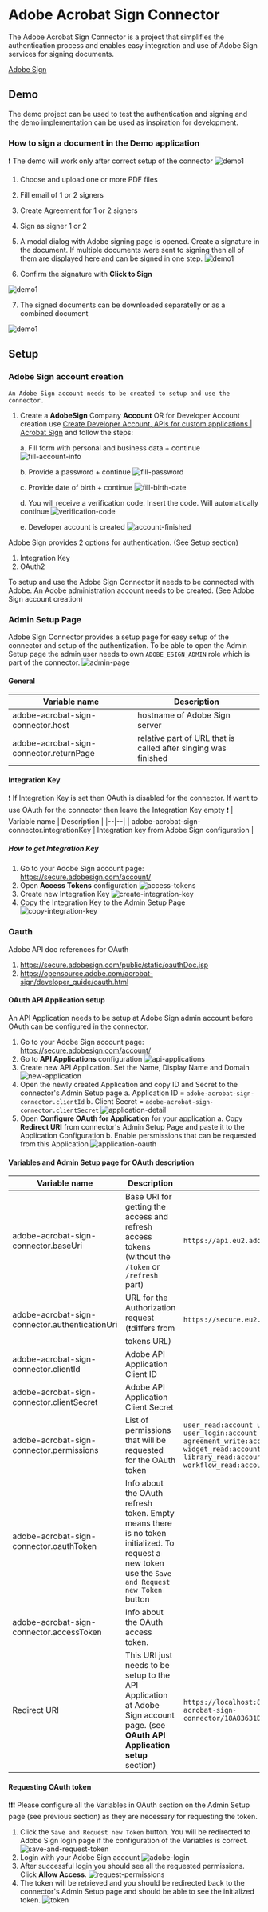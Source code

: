 
# Adobe Acrobat Sign Connector

The Adobe Acrobat Sign Connector is a project that simplifies the authentication process and enables easy integration and use of Adobe Sign services for signing documents.

[Adobe Sign](https://www.adobe.com/sign.html)


## Demo

The demo project can be used to test the authentication and signing and the demo implementation can be used as inspiration for development.

### How to sign a document in the Demo application
:exclamation: The demo will work only after correct setup of the connector
 ![demo1](images/demo1.png)

 1. Choose and upload one or more PDF files
 2. Fill email of 1 or 2 signers
 3. Create Agreement for 1 or 2 signers
 4. Sign as signer 1 or 2
 5. A modal dialog with Adobe signing page is opened. Create a signature in the document. If multiple documents were sent to signing then all of them are displayed here and can be signed in one step.
 ![demo1](images/demo2.png)

 6. Confirm the signature with **Click to Sign**

 ![demo1](images/demo3.png)

 7. The signed documents can be downloaded separatelly or as a combined document

 ![demo1](images/demo4.png)


## Setup

### Adobe Sign account creation

	An Adobe Sign account needs to be created to setup and use the connector.

  1. Create a **AdobeSign** Company **Account** OR for Developer Account creation use [Create Developer Account, APIs for custom applications | Acrobat Sign](https://www.adobe.com/sign/developer-form.html) and follow the steps:

 	 a. Fill form with personal and business data + continue
 	 ![fill-account-info](images/createAccountFillInfo.png)

 	 b. Provide a password + continue
 	 ![fill-password](images/createAccountPassword.png)

 	 c. Provide date of birth + continue
 	 ![fill-birth-date](images/createAccountBirthDate.png)

 	 d. You will receive a verification code. Insert the code. Will automatically continue
 	 ![verification-code](images/createAccountVerificationCode.png)

 	 e. Developer account is created
 	 ![account-finished](images/createAccountFinished.png)


Adobe Sign provides 2 options for authentication. (See Setup section)

 1. Integration Key
 2. OAuth2


To setup and use the Adobe Sign Connector it needs to be connected with Adobe. An Adobe administration account needs to be created. (See Adobe Sign account creation)

### Admin Setup Page
Adobe Sign Connector provides a setup page for easy setup of the connector and setup of the authentization.
To be able to open the Admin Setup page the admin user needs to own `ADOBE_ESIGN_ADMIN` role which is part of the connector.
![admin-page](images/adminPage.png)
#### General
| Variable name | Description |
|--|--|
| adobe-acrobat-sign-connector.host | hostname of Adobe Sign server |
| adobe-acrobat-sign-connector.returnPage | relative part of URL that is called after singing was finished |

#### Integration Key
:exclamation: If Integration Key is set then OAuth is disabled for the connector. If want to use OAuth for the connector then leave the Integration Key empty :exclamation:
| Variable name | Description |
|--|--|
| adobe-acrobat-sign-connector.integrationKey | Integration key from Adobe Sign configuration |

##### How to get Integration Key

 1. Go to your Adobe Sign account page: https://secure.adobesign.com/account/
 2. Open **Access Tokens** configuration
 ![access-tokens](images/integrationKey1.png)
 3. Create new Integration Key
 ![create-integration-key](images/integrationKey2.png)
 4. Copy the Integration Key to the Admin Setup Page
 ![copy-integration-key](images/integrationKey3.png)

### Oauth
Adobe API doc references for OAuth

 1. https://secure.adobesign.com/public/static/oauthDoc.jsp
 2. https://opensource.adobe.com/acrobat-sign/developer_guide/oauth.html

#### OAuth API Application setup
An API Application needs to be setup at Adobe Sign admin account before OAuth can be configured in the connector.
 1. Go to your Adobe Sign account page: https://secure.adobesign.com/account/
 2. Go to **API Applications** configuration
 ![api-applications](images/oauth1.png)
 3. Create new API Application. Set the Name, Display Name and Domain
 ![new-application](images/oauth2.png)
 4. Open the newly created Application and copy ID and Secret to the connector's Admin Setup page
	 a. Application ID = `adobe-acrobat-sign-connector.clientId`
	 b. Client Secret = `adobe-acrobat-sign-connector.clientSecret`
	 ![application-detail](images/oauth3.png)
5. Open **Configure OAuth for Application** for your application
	a. Copy **Redirect URI** from connector's Admin Setup Page and paste it to the Application Configuration
	b. Enable persmissions that can be requested from this Application
	![application-oauth](images/oauth4.png)


#### Variables and Admin Setup page for OAuth description
| Variable name | Description | Example
|--|--|--|
| adobe-acrobat-sign-connector.baseUri | Base URI for getting the access and refresh access tokens (without the `/token` or `/refresh` part) | `https://api.eu2.adobesign.com/oauth/v2`
| adobe-acrobat-sign-connector.authenticationUri| URL for the Authorization request (:exclamation:differs from tokens URL)| `https://secure.eu2.adobesign.com/public/oauth/v2`
| adobe-acrobat-sign-connector.clientId| Adobe API Application Client ID|
| adobe-acrobat-sign-connector.clientSecret| Adobe API Application Client Secret |
| adobe-acrobat-sign-connector.permissions | List of permissions that will be requested for the OAuth token | `user_read:account user_write:account user_login:account agreement_read:account agreement_write:account agreement_send:account widget_read:account widget_write:account library_read:account library_write:account workflow_read:account workflow_write:account`
| adobe-acrobat-sign-connector.oauthToken | Info about the OAuth refresh token. Empty means there is no token initialized. To request a new token use the `Save and Request new Token` button |
| adobe-acrobat-sign-connector.accessToken| Info about the OAuth access token. |
| Redirect URI | This URI just needs to be setup to the API Application at Adobe Sign account page. (see **OAuth API Application setup** section)| `https://localhost:8444/designer/pro/adobe-acrobat-sign-connector/18A83631DA63DA93/oauthResume.ivp`


#### Requesting OAuth token
:exclamation::exclamation::exclamation: Please configure all the Variables in OAuth section on the Admin Setup page (see previous section) as they are necessary for requesting the token.

 1. Click the `Save and Request new Token` button. You will be redirected to Adobe Sign login page if the configuration of the Variables is correct.
![save-and-request-token](images/tokenRequest1.png)
2. Login with your Adobe Sign account
![adobe-login](images/tokenRequest2.png)
3. After successful login you should see all the requested permissions. Click **Allow Access**.
![request-permissions](images/tokenRequest3.png)
4. The token will be retrieved and you should be redirected back to the connector's Admin Setup page and should be able to see the initialized token.
![token](images/tokenRequest4.png)
